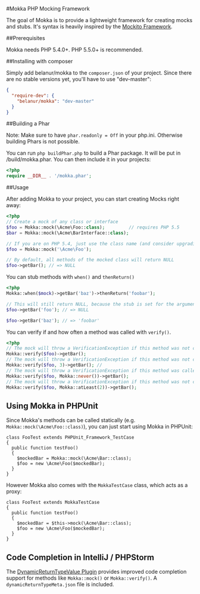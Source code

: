 #Mokka PHP Mocking Framework

The goal of Mokka is to provide a lightweight framework for creating mocks and stubs. It's syntax is heavily inspired by the [Mockito Framework](https://code.google.com/p/mockito/).

##Prerequisites

Mokka needs PHP 5.4.0+. PHP 5.5.0+ is recommended.

##Installing with composer

Simply add belanur/mokka to the ```composer.json``` of your project. Since there are no stable versions yet, you'll have to use "dev-master":

```json
{
  "require-dev": {
    "belanur/mokka": "dev-master"
  }
}
```

##Building a Phar

Note: Make sure to have ```phar.readonly = Off``` in your php.ini. Otherwise building Phars is not possible.

You can run ```php buildPhar.php``` to build a Phar package. It will be put in /build/mokka.phar. You can then include it in your projects:

```php
<?php
require __DIR__ . '/mokka.phar';
```

##Usage

After adding Mokka to your project, you can start creating Mocks right away:

```php
<?php
// Create a mock of any class or interface
$foo = Mokka::mock(\Acme\Foo::class);         // requires PHP 5.5
$bar = Mokka::mock(\Acme\BarInterface::class);

// If you are on PHP 5.4, just use the class name (and consider upgrading your PHP version)
$foo = Mokka::mock('\Acme\Foo');

// By default, all methods of the mocked class will return NULL
$foo->getBar(); // => NULL

```
You can stub methods with `when()` and `thenReturn()`
```php
<?php
Mokka::when($mock)->getBar('baz')->thenReturn('foobar');

// This will still return NULL, because the stub is set for the argument 'baz' only
$foo->getBar('foo'); // => NULL

$foo->getBar('baz'); // => 'foobar'
```

You can verify if and how often a method was called with `verify()`.
```php
<?php
// The mock will throw a VerificationException if this method was not called once
Mokka::verify($foo)->getBar();
// The mock will throw a VerificationException if this method was not called three times
Mokka::verify($foo, 3)->getBar(); //
// The mock will throw a VerificationException if this method was called
Mokka::verify($foo, Mokka::never())->getBar();
// The mock will throw a VerificationException if this method was not called at least two times
Mokka::verify($foo, Mokka::atLeast(2))->getBar(); 
```

## Using Mokka in PHPUnit

Since Mokka's methods can be called statically (e.g. `Mokka::mock(\Acme\Foo::class)`), you can just start using Mokka in PHPUnit:

```<?php
class FooTest extends PHPUnit_Framework_TestCase
{
  public function testFoo()
  {
    $mockedBar = Mokka::mock(\Acme\Bar::class);
    $foo = new \Acme\Foo($mockedBar);
  }
}
```

However Mokka also comes with the `MokkaTestCase` class, which acts as a proxy:

```<?php
class FooTest extends MokkaTestCase
{
  public function testFoo()
  {
    $mockedBar = $this->mock(\Acme\Bar::class);
    $foo = new \Acme\Foo($mockedBar);
  }
}
```

## Code Completion in IntelliJ / PHPStorm

The [DynamicReturnTypeValue Plugin](http://plugins.jetbrains.com/plugin/7251) provides improved code completion support for methods like `Mokka::mock()` or `Mokka::verify()`. A `dynamicReturnTypeMeta.json` file is included.
